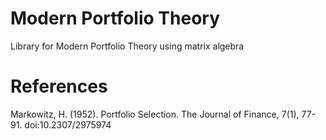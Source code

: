 # Modern Portfolio Theory 

Library for Modern Portfolio Theory using matrix algebra

# References

Markowitz, H. (1952). Portfolio Selection. The Journal of Finance, 7(1), 77-91. doi:10.2307/2975974
